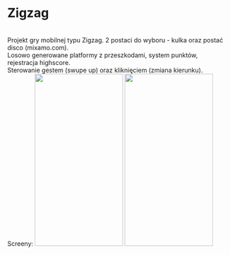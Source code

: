 # Zigzag
</br>
Projekt gry mobilnej typu Zigzag. 2 postaci do wyboru - kulka oraz postać disco (mixamo.com). </br>
Losowo generowane platformy z przeszkodami, system punktów, rejestracja highscore.
</br> 
Sterowanie gestem (swupe up) oraz kliknięciem (zmiana kierunku).
</br>
Screeny:
<img src="https://github.com/bartek0403/Zigzag/blob/master/20180625_132741.gif" width="200" height="390">
<img src="https://github.com/bartek0403/Zigzag/blob/master/20180625_132856.gif" width="200" height="390">

